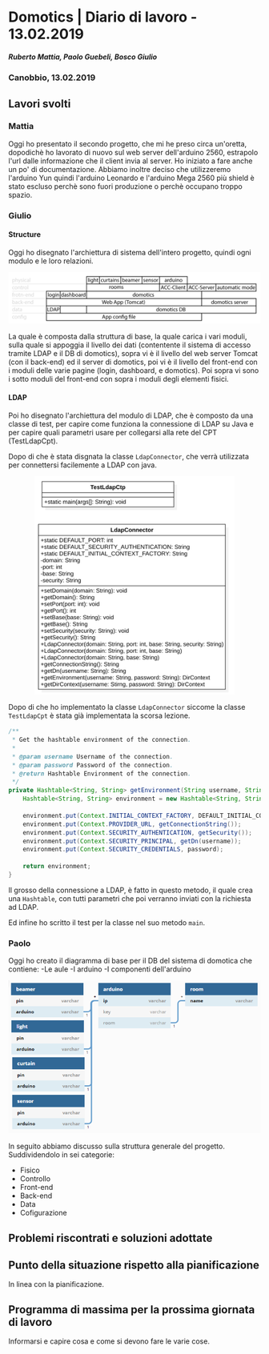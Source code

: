 # Domotics | Diario di lavoro - 13.02.2019

##### Ruberto Mattia, Paolo Guebeli, Bosco Giulio

### Canobbio, 13.02.2019

## Lavori svolti

### Mattia

Oggi ho presentato il secondo progetto, che mi he preso circa un'oretta, dopodichè ho lavorato di nuovo sul web server dell'arduino 2560, estrapolo l'url dalle informazione che il client invia al server. Ho iniziato a fare anche un po' di documentazione. Abbiamo inoltre deciso che utilizzeremo l'arduino Yun quindi l'arduino Leonardo e l'arduino Mega 2560 più shield è stato escluso perchè sono fuori produzione o perchè occupano troppo spazio.

### Giulio

#### Structure

Oggi ho disegnato l'archiettura di sistema dell'intero progetto, quindi ogni modulo e le loro
relazioni.

![archiettura sistema](../doc/img/full_system_architetture.png)

La quale &egrave; composta dalla struttura di base, la quale carica i vari moduli, sulla quale si
appoggia il livello dei dati (contentente il sistema di accesso tramite LDAP e il DB di domotics),
sopra vi &egrave; il livello del web server Tomcat (con il back-end) ed il server di domotics,
poi vi &egrave; il livello del front-end con i moduli delle varie pagine (login, dashboard, e
domotics). Poi sopra vi sono i sotto moduli del front-end con sopra i moduli degli elementi fisici.

#### LDAP

Poi ho disegnato l'archiettura del modulo di LDAP, che &egrave; composto da una classe di test, per
capire come funziona la connessione di LDAP su Java e per capire quali parametri usare
per collegarsi alla rete del CPT (TestLdapCpt).

Dopo di che &egrave; stata disgnata la classe `LdapConnector`, che verr&agrave; utilizzata per
connettersi facilemente a LDAP con java.

<p style="text-align:center">
    <img src="../doc/img/ldap/uml.png" style="width:400px">
</p>

Dopo di che ho implementato la classe `LdapConnector` siccome la classe `TestLdapCpt` &egrave; stata
gi&agrave; implementata la scorsa lezione.

```java
/**
 * Get the hashtable environment of the connection.
 *
 * @param username Username of the connection.
 * @param password Password of the connection.
 * @return Hashtable Environment of the connection.
 */
private Hashtable<String, String> getEnvironment(String username, String password) {
    Hashtable<String, String> environment = new Hashtable<String, String>();

    environment.put(Context.INITIAL_CONTEXT_FACTORY, DEFAULT_INITIAL_CONTEXT_FACTORY);
    environment.put(Context.PROVIDER_URL, getConnectionString());
    environment.put(Context.SECURITY_AUTHENTICATION, getSecurity());
    environment.put(Context.SECURITY_PRINCIPAL, getDn(username));
    environment.put(Context.SECURITY_CREDENTIALS, password);

    return environment;
}
```

Il grosso della connessione a LDAP, &egrave; fatto in questo metodo, il quale crea una `Hashtable`,
con tutti parametri che poi verranno inviati con la richiesta ad LDAP.

Ed infine ho scritto il test per la classe nel suo metodo `main`.

### Paolo

Oggi ho creato il diagramma di base per il DB del sistema di domotica che contiene:
-Le aule
-I arduino
-I componenti dell'arduino

![DB diagram](../doc/img/db/DbDiagram.PNG "DB diagram")

In seguito abbiamo discusso sulla struttura generale del progetto.
Suddividendolo in sei categorie:
- Fisico
- Controllo
- Front-end
- Back-end
- Data
- Cofigurazione


##  Problemi riscontrati e soluzioni adottate


##  Punto della situazione rispetto alla pianificazione
In linea con la pianificazione.


## Programma di massima per la prossima giornata di lavoro
Informarsi e capire cosa e come si devono fare le varie cose.
